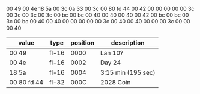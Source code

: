 00 49 00 4e 18 5a 00 3c 0a 33 00 3c 00 80 fd 44 00 42 00 00 00 00 00 3c 00 3c 00 3c 00 3c 00 bc 00 bc 00 40 00 40 00 40 00 42 00 bc 00 bc 00 3c 00 bc 00 40 00 40 00 00 00 00 00 3c 00 40 00 40 00 00 00 3c 00 00 00 40

| value | type | position | description |
| --- | --- | --- | --- |
| 00 49 | fl-16 | 0000 | Lan 10? |
| 00 4e | fl-16 | 0002 | Day 24 |
| 18 5a | fl-16 | 0004 | 3:15 min (195 sec) |
| 00 80 fd 44 | fl-32 | 000C | 2028 Coin |
